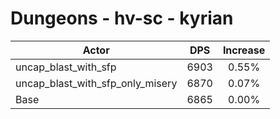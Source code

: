 # Dungeons - hv-sc - kyrian
| Actor | DPS | Increase |
|---|:---:|:---:|
|uncap_blast_with_sfp|6903|0.55%|
|uncap_blast_with_sfp_only_misery|6870|0.07%|
|Base|6865|0.00%|

